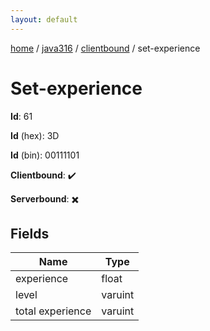 ```yaml
---
layout: default
---
```


[home](/)  /  [java316](/protocol/java316)  /  [clientbound](/protocol/java316/clientbound)  /  set-experience

# Set-experience

**Id**: 61

**Id** (hex): 3D

**Id** (bin): 00111101

**Clientbound**: ✔️

**Serverbound**: ✖️

## Fields

Name | Type
---|---
experience | float
level | varuint
total experience | varuint

